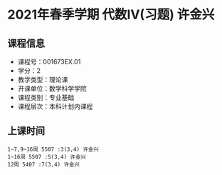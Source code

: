 # 2021年春季学期 代数IV(习题) 许金兴






## 课程信息

- 课程号：001673EX.01
- 学分：2
- 教学类型：理论课
- 开课单位：数学科学学院
- 课程类别：专业基础
- 课程层次：本科计划内课程

## 上课时间

```
1~7,9~16周 5507 :3(3,4) 许金兴
1~16周 5507 :5(3,4) 许金兴
12周 5407 :7(3,4) 许金兴
```

